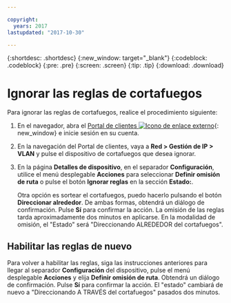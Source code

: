 ```yaml
---

copyright:
  years: 2017
lastupdated: "2017-10-30"

---
```


{:shortdesc: .shortdesc}
{:new_window: target="_blank"}
{:codeblock: .codeblock}
{:pre: .pre}
{:screen: .screen}
{:tip: .tip}
{:download: .download}

# Ignorar las reglas de cortafuegos

Para ignorar las reglas de cortafuegos, realice el procedimiento siguiente:

1. En el navegador, abra el  [Portal de clientes ![Icono de enlace externo](../../icons/launch-glyph.svg "Icono de enlace externo")](https://control.softlayer.com/){: new_window} e inicie sesión en su cuenta.
2. En la navegación del Portal de clientes, vaya a **Red > Gestión de IP > VLAN** y pulse el dispositivo de cortafuegos que desea ignorar.
3. En la página **Detalles de dispositivo**, en el separador **Configuración**, utilice el menú desplegable **Acciones** para seleccionar **Definir omisión de ruta** o pulse el botón **Ignorar reglas** en la sección **Estado:**. 

	Otra opción es sortear el cortafuegos, puedo hacerlo pulsando el botón **Direccionar alrededor**. De ambas formas, obtendrá un diálogo de confirmación. Pulse **Sí** para confirmar la acción. La omisión de las reglas tarda aproximadamente dos minutos en aplicarse. En la modalidad de omisión, el "Estado" será "Direccionando ALREDEDOR del cortafuegos".

## Habilitar las reglas de nuevo

Para volver a habilitar las reglas, siga las instrucciones anteriores para llegar al separador **Configuración** del dispositivo, pulse el menú desplegable **Acciones** y elija **Definir omisión de ruta**. Obtendrá un diálogo de confirmación. Pulse **Sí** para confirmar la acción. El "estado" cambiará de nuevo a "Direccionando A TRAVÉS del cortafuegos" pasados dos minutos.
